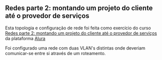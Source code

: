 ## Redes parte 2: montando um projeto do cliente até o provedor de serviços

Esta topologia e configuração de rede foi feita como exercício do curso [Redes parte 2: montando um projeto do cliente até o provedor de serviços](https://cursos.alura.com.br/course/redes-montando-um-projeto-cliente-ate-o-provedor) da plataforma [Alura](alura.com.br)

Foi configurado uma rede com duas VLAN's distintas onde deveriam comunicar-se entre si através de um roteamento.
